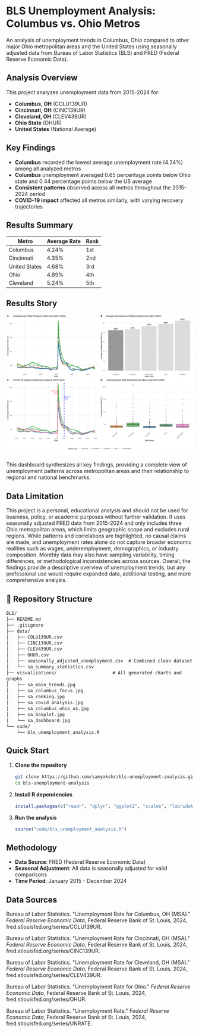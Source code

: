 # BLS Unemployment Analysis: Columbus vs. Ohio Metros

An analysis of unemployment trends in Columbus, Ohio compared to other major Ohio metropolitan areas and the United States using seasonally adjusted data from Bureau of Labor Statistics (BLS) and FRED (Federal Reserve Economic Data).

## Analysis Overview

This project analyzes unemployment data from 2015-2024 for:
- **Columbus, OH** (COLU139UR)
- **Cincinnati, OH** (CINC139UR) 
- **Cleveland, OH** (CLEV439UR)
- **Ohio State** (OHUR)
- **United States** (National Average)

## Key Findings

- **Columbus** recorded the lowest average unemployment rate (4.24%) among all analyzed metros
- **Columbus** unemployment averaged 0.65 percentage points below Ohio state and 0.44 percentage points below the US average
- **Consistent patterns** observed across all metros throughout the 2015-2024 period
- **COVID-19 impact** affected all metros similarly, with varying recovery trajectories

## Results Summary

| Metro | Average Rate | Rank |
|-------|-------------|------|
| Columbus | 4.24% | 1st |
| Cincinnati | 4.35% | 2nd |
| United States | 4.68% | 3rd |
| Ohio | 4.89% | 4th |
| Cleveland | 5.24% | 5th |

## Results Story

![Dashboard View](visualizations/sa_dashboard.jpg)

This dashboard synthesizes all key findings, providing a complete view of unemployment patterns across metropolitan areas and their relationship to regional and national benchmarks.

## Data Limitation

This project is a personal, educational analysis and should not be used for business, policy, or academic purposes without further validation. It uses seasonally adjusted FRED data from 2015-2024 and only includes three Ohio metropolitan areas, which limits geographic scope and excludes rural regions. While patterns and correlations are highlighted, no causal claims are made, and unemployment rates alone do not capture broader economic realities such as wages, underemployment, demographics, or industry composition. Monthly data may also have sampling variability, timing differences, or methodological inconsistencies across sources. Overall, the findings provide a descriptive overview of unemployment trends, but any professional use would require expanded data, additional testing, and more comprehensive analysis.

## 📁 Repository Structure

```
BLS/
├── README.md                           
├── .gitignore                         
├── data/                               
│   ├── COLU139UR.csv                   
│   ├── CINC139UR.csv                 
│   ├── CLEV439UR.csv                   
│   ├── OHUR.csv                      
│   ├── seasonally_adjusted_unemployment.csv  # Combined clean dataset
│   └── sa_summary_statistics.csv       
├── visualizations/                     # All generated charts and graphs
│   ├── sa_main_trends.jpg              
│   ├── sa_columbus_focus.jpg           
│   ├── sa_ranking.jpg                
│   ├── sa_covid_analysis.jpg          
│   ├── sa_columbus_ohio_us.jpg        
│   ├── sa_boxplot.jpg                
│   └── sa_dashboard.jpg              
└── code/                               
    └── bls_unemployment_analysis.R     
```

## Quick Start

1. **Clone the repository**
   ```bash
   git clone https://github.com/samyakshr/bls-unemployment-analysis.git
   cd bls-unemployment-analysis
   ```

2. **Install R dependencies**
   ```r
   install.packages(c("readr", "dplyr", "ggplot2", "scales", "lubridate", "tidyr", "gridExtra", "cowplot"))
   ```

3. **Run the analysis**
   ```r
   source("code/bls_unemployment_analysis.R")
   ```

## Methodology

- **Data Source**: FRED (Federal Reserve Economic Data)
- **Seasonal Adjustment**: All data is seasonally adjusted for valid comparisons
- **Time Period**: January 2015 - December 2024

## Data Sources

Bureau of Labor Statistics. "Unemployment Rate for Columbus, OH (MSA)." *Federal Reserve Economic Data*, Federal Reserve Bank of St. Louis, 2024, fred.stlouisfed.org/series/COLU139UR.

Bureau of Labor Statistics. "Unemployment Rate for Cincinnati, OH (MSA)." *Federal Reserve Economic Data*, Federal Reserve Bank of St. Louis, 2024, fred.stlouisfed.org/series/CINC139UR.

Bureau of Labor Statistics. "Unemployment Rate for Cleveland, OH (MSA)." *Federal Reserve Economic Data*, Federal Reserve Bank of St. Louis, 2024, fred.stlouisfed.org/series/CLEV439UR.

Bureau of Labor Statistics. "Unemployment Rate for Ohio." *Federal Reserve Economic Data*, Federal Reserve Bank of St. Louis, 2024, fred.stlouisfed.org/series/OHUR.

Bureau of Labor Statistics. "Unemployment Rate." *Federal Reserve Economic Data*, Federal Reserve Bank of St. Louis, 2024, fred.stlouisfed.org/series/UNRATE.


